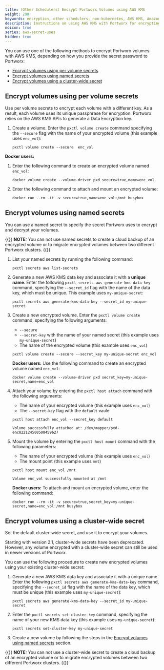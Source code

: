 ```yaml
---
title: (Other Schedulers) Encrypt Portworx Volumes using AWS KMS
weight: 200
keywords: encryption, other schedulers, non-kubernetes, AWS KMS, Amazon Web Services, Key Management Service
description: Instructions on using AWS KMS with Portworx for encrypting Portworx Volumes
noicon: true
series: aws-secret-uses
hidden: true
---
```


You can use one of the following methods to encrypt Portworx volumes with AWS KMS, depending on how you provide the secret password to Portworx:

- [Encrypt volumes using per volume secrets](#encrypt-volumes-using-per-volume-secrets)
- [Encrypt volumes using named secrets](#encrypt-volumes-using-named-secrets)
- [Encrypt volumes using a cluster-wide secret](#encrypt-volumes-using-a-cluster-wide-secret)

## Encrypt volumes using per volume secrets

Use per volume secrets to encrypt each volume with a different key. As a result, each volume uses its unique passphrase for encryption.
Portworx relies on the AWS KMS APIs to generate a Data Encryption key.

1. Create a volume. Enter the `pxctl volume create` command specifying the `--secure` flag with the name of your encrypted volume (this example uses `enc_vol`):

    ```text
    pxctl volume create --secure  enc_vol
    ```

<!-- We should also add the commands that attach and mount a volume. I'm not sure if the user should pass `--secret_id` argument. -->

**Docker users:**

1. Enter the following command to create an encrypted volume named `enc_vol`:

    ```text
    docker volume create --volume-driver pxd secure=true,name=enc_vol
    ```

2. Enter the following command to attach and mount an encrypted volume:

    ```text
    docker run --rm -it -v secure=true,name=enc_vol:/mnt busybox
    ```


## Encrypt volumes using named secrets

You can use a named secret to specify the secret Portworx uses to encrypt and decrypt your volumes.

{{<info>}}
**NOTE:** You can not use named secrets to create a cloud backup of an encrypted volume or to migrate encrypted volumes between two different Portworx clusters.
{{</info>}}

1. List your named secrets by running the following command:

    ```text
    pxctl secrets aws list-secrets
    ```

2. Generate a new AWS KMS data key and associate it with a **unique name**. Enter the following `pxctl secrets aws generate-kms-data-key` command, specifying the `--secret_id` flag with the name of the data key, which must be unique. This example uses `my-unique-secret`:

    ```text
    pxctl secrets aws generate-kms-data-key --secret_id my-unique-secret
    ```

3. Create a new encrypted volume. Enter the `pxctl volume create` command, specifying the following arguments:
    * `--secure`
    * `--secret-key` with the name of your named secret (this example uses `my-unique-secret`)
    * The name of the encrypted volume (this example uses `enc_vol`)

    ```text
    pxctl volume create --secure --secret_key my-unique-secret enc_vol
    ```

    **Docker users:**
    Use the following command to create an encrypted volume named `enc_vol`:

    ```text
    docker volume create --volume-driver pxd secret_key=my-unique-secret,name=enc_vol
    ```

4. Attach your volume by entering the `pxctl host attach` command with the following arguments:

    * The name of your encrypted volume (this example uses `enc_vol`)
    * The `--secret-key` flag with the `default` vaule


    ```text
    pxctl host attach enc_vol --secret_key default
    ```

    ```output
    Volume successfully attached at: /dev/mapper/pxd-enc822124500500459627
    ```

5. Mount the volume by entering the `pxctl host mount` command with the following parameters:

    * The name of your encrypted volume (this example uses `enc_vol`)
    * The mount point (this example uses `mnt`)

    ```text
    pxctl host mount enc_vol /mnt
    ```

    ```output
    Volume enc_vol successfully mounted at /mnt
    ```

    **Docker users:**
    To attach and mount an encrypted volume, enter the following command:

    ```text
    docker run --rm -it -v secure=true,secret_key=my-unique-secret,name=enc_vol:/mnt busybox
    ```



## Encrypt volumes using a cluster-wide secret

Set the default cluster-wide secret, and use it to encrypt your volumes.

Starting with version 2.1, cluster-wide secrets have been deprecated. However, any volume encrypted with a cluster-wide secret can still be used in newer versions of Portworx.

<!-- Is this deprecation something specific to AWS-KMS? -->

<!-- Do we really want to specify the following steps? -->
You can use the following procedure to create new encrypted volumes using your existing cluster-wide secret:

1. Generate a new AWS KMS data key and associate it with a unique name. Enter the following `pxctl secrets aws generate-kms-data-key` command, specifying the `--secret_id` flag with the name of the data key, which must be unique (this example uses `my-unique-secret`):

    ```text
    pxctl secrets aws generate-kms-data-key --secret_id my-unique-secret
    ```
2. Enter the `pxctl secrets set-cluster-key` command, specifying the name of your new KMS data key (this example uses `my-unique-secret`):

    ```text
    pxctl secrets set-cluster-key my-unique-secret
    ```

3. Create a new volume by following the steps in the [Encrypt volumes using named secrets](#encrypt-volumes-using-named-secrets) section.

{{<info>}}
**NOTE:** You can not use a cluster-wide secret to create a cloud backup of an encrypted volume or to migrate encrypted volumes between two different Portworx clusters.
{{</info>}}
